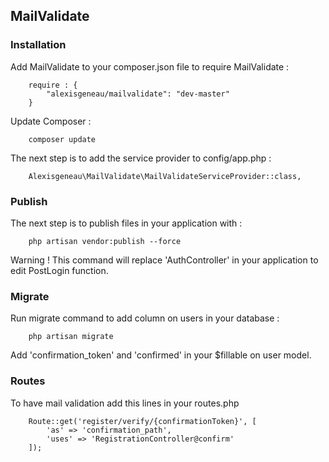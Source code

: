 ## MailValidate ##

### Installation ###

Add MailValidate to your composer.json file to require MailValidate :
```
    require : {
        "alexisgeneau/mailvalidate": "dev-master"
    }
```

Update Composer :
```
    composer update
```

The next step is to add the service provider to config/app.php :
```
    Alexisgeneau\MailValidate\MailValidateServiceProvider::class,
```

### Publish ###

The next step is to publish files in your application with :
```
    php artisan vendor:publish --force
```

Warning ! This command will replace 'AuthController' in your application to edit PostLogin function.

### Migrate ###

Run migrate command to add column on users in your database :

```
    php artisan migrate
```

Add 'confirmation_token' and 'confirmed' in your $fillable on user model.

### Routes ###

To have mail validation add this lines in your routes.php
```
    Route::get('register/verify/{confirmationToken}', [
        'as' => 'confirmation_path',
        'uses' => 'RegistrationController@confirm'
    ]);
```
